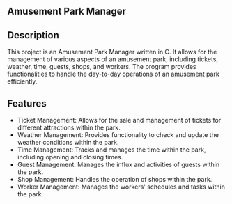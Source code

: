 ## Amusement Park Manager

## Description
This project is an Amusement Park Manager written in C.
It allows for the management of various aspects of an amusement park, including tickets, weather, time, guests, shops, and workers.
 The program provides functionalities to handle the day-to-day operations of an amusement park efficiently.

## Features
- Ticket Management: Allows for the sale and management of tickets for different attractions within the park.
- Weather Management: Provides functionality to check and update the weather conditions within the park.
- Time Management: Tracks and manages the time within the park, including opening and closing times.
- Guest Management: Manages the influx and activities of guests within the park.
- Shop Management: Handles the operation of shops within the park.
- Worker Management: Manages the workers' schedules and tasks within the park.
